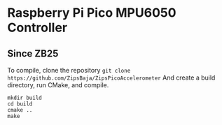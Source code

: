 # Raspberry Pi Pico MPU6050 Controller
## Since ZB25

To compile, clone the repository
`git clone https://github.com/ZipsBaja/ZipsPicoAccelerometer`
And create a build directory, run CMake, and compile.
```
mkdir build
cd build
cmake ..
make
```
